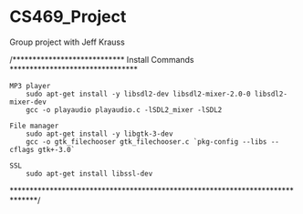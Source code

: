 # CS469_Project
Group project with Jeff Krauss

/**************************** Install Commands ********************************
	
	MP3 player
		sudo apt-get install -y libsdl2-dev libsdl2-mixer-2.0-0 libsdl2-mixer-dev 
		gcc -o playaudio playaudio.c -lSDL2_mixer -lSDL2
	
	File manager
		sudo apt-get install -y libgtk-3-dev
		gcc -o gtk_filechooser gtk_filechooser.c `pkg-config --libs --cflags gtk+-3.0`
	
	SSL
		sudo apt-get install libssl-dev

******************************************************************************/
